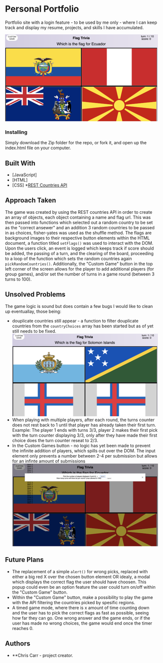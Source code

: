 # Personal Portfolio

Portfolio site with a login feature - to be used by me only - where I can keep track and display my resume, projects, and skills I have accumulated. 

![Game Overview](https://github.com/ChrisKCarr/Country-Flag-Trivia/blob/master/Images/Game%20Overview.png)

### Installing

Simply download the Zip folder for the repo, or fork it, and open up the index.html file on your computer.

## Built With

- [JavaScript]
- [HTML]
- [CSS] \*[REST Countries API](https://restcountries.eu)

## Approach Taken

The game was created by using the REST countries API in order to create an array of objects, each object containing a name and flag url. This was then passed into functions which selected out a random country to be set as the "correct ansewer" and an addition 3 random countries to be passed in as choices, fisher-yates was used as the shuffle method. The flags are background images to their respective button elements within the HTML document, a function titled `setFlags()` was used to interact with the DOM. Upon the users click, an event is logged which keeps track if score should be added, the passing of a turn, and the clearing of the board, proceeding to a loop of the function which sets the random countries again `pickRandomCountries()`. Additionally, the "Custom Game" button in the top left corner of the screen allows for the player to add additional players (for group games), and/or set the number of turns in a game round (between 3 turns to 100).

## Unsolved Problems

The game logic is sound but does contain a few bugs I would like to clean up eventuallay, those being:

- douplicate countries still appear - a function to filter douplicate countries from the `countryChoices` array has been started but as of yet still needs to be fixed.
  ![issue](https://github.com/ChrisKCarr/Country-Flag-Trivia/blob/master/Images/Douplicate%20Flags%20Issue.png)
- When playing with multiple players, after each round, the turns counter does not rest back to 1 until that player has already taken their first turn. Example: The player 1 ends with turns 3/3, player 2 makes their first pick with the turn counter displaying 3/3, only after they have made their first choice does the turn counter reseat to 2/3.
- In the Custom Games button - no logic has yet been made to prevent the infinite addition of players, which spills out over the DOM. The input element only prevents a number between 2-4 per submission but allows for an infinte amount of submissions
  ![issue](https://github.com/ChrisKCarr/Country-Flag-Trivia/blob/master/Images/Additional%20Players%20DOM%20Issue.png)

## Future Plans

- The replacement of a simple `alert()` for wrong picks, replaced with either a big red X over the chosen button element OR idealy, a modal which displays the correct flag the user should have choosen. This popup could even be an option feature the user could turn on/off within the "Custom Game" button.
- Within the "Custom Game" button, make a possibility to play the game with the API filtering the countries picked by spesific regions.
- A timed game mode, where there is x amount of time counting down and the user has to pick the correct flags as fast as possible, seeing how far they can go. One wrong answer and the game ends, or if the user has made no wrong choices, the game would end once the timer reaches 0.

## Authors

- \*\*Chris Carr - project creator.
